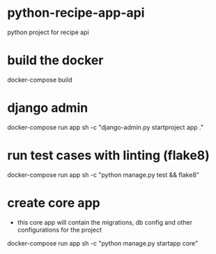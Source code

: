 # python-recipe-app-api
python project for recipe api

# build the docker

docker-compose build

# django admin 
docker-compose run app sh -c "django-admin.py startproject app ."

# run test cases with linting (flake8)

docker-compose run app sh -c "python manage.py test && flake8"

# create core app
- this core app will contain the migrations, db config and other configurations for the project

docker-compose run app sh -c "python manage.py startapp core"
